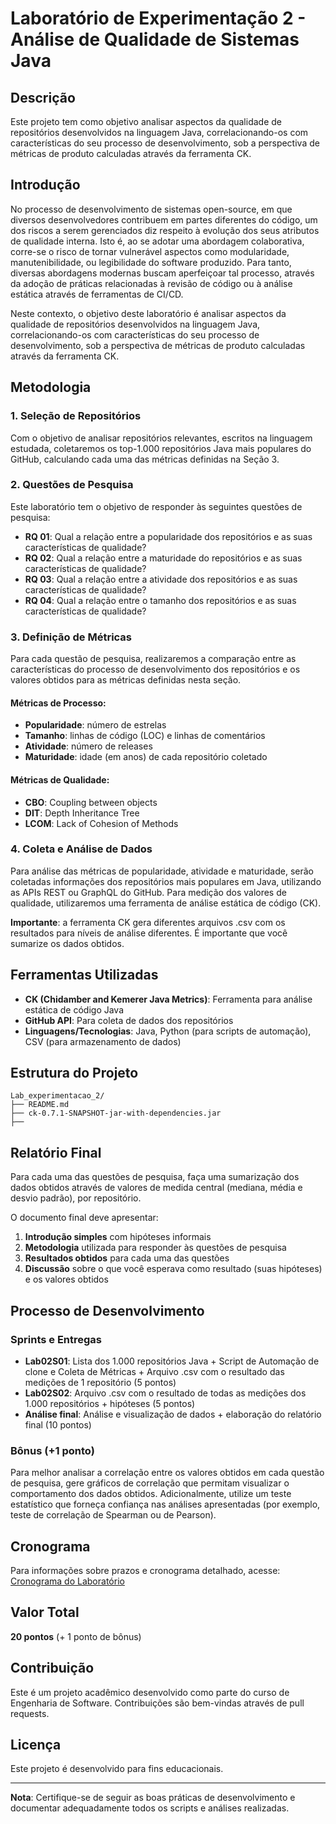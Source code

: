 # Laboratório de Experimentação 2 - Análise de Qualidade de Sistemas Java

## Descrição

Este projeto tem como objetivo analisar aspectos da qualidade de repositórios desenvolvidos na linguagem Java, correlacionando-os com características do seu processo de desenvolvimento, sob a perspectiva de métricas de produto calculadas através da ferramenta CK.

## Introdução

No processo de desenvolvimento de sistemas open-source, em que diversos desenvolvedores contribuem em partes diferentes do código, um dos riscos a serem gerenciados diz respeito à evolução dos seus atributos de qualidade interna. Isto é, ao se adotar uma abordagem colaborativa, corre-se o risco de tornar vulnerável aspectos como modularidade, manutenibilidade, ou legibilidade do software produzido. Para tanto, diversas abordagens modernas buscam aperfeiçoar tal processo, através da adoção de práticas relacionadas à revisão de código ou à análise estática através de ferramentas de CI/CD.

Neste contexto, o objetivo deste laboratório é analisar aspectos da qualidade de repositórios desenvolvidos na linguagem Java, correlacionando-os com características do seu processo de desenvolvimento, sob a perspectiva de métricas de produto calculadas através da ferramenta CK.

## Metodologia

### 1. Seleção de Repositórios

Com o objetivo de analisar repositórios relevantes, escritos na linguagem estudada, coletaremos os top-1.000 repositórios Java mais populares do GitHub, calculando cada uma das métricas definidas na Seção 3.

### 2. Questões de Pesquisa

Este laboratório tem o objetivo de responder às seguintes questões de pesquisa:

- **RQ 01**: Qual a relação entre a popularidade dos repositórios e as suas características de qualidade?
- **RQ 02**: Qual a relação entre a maturidade do repositórios e as suas características de qualidade?
- **RQ 03**: Qual a relação entre a atividade dos repositórios e as suas características de qualidade?
- **RQ 04**: Qual a relação entre o tamanho dos repositórios e as suas características de qualidade?

### 3. Definição de Métricas

Para cada questão de pesquisa, realizaremos a comparação entre as características do processo de desenvolvimento dos repositórios e os valores obtidos para as métricas definidas nesta seção.

#### Métricas de Processo:
- **Popularidade**: número de estrelas
- **Tamanho**: linhas de código (LOC) e linhas de comentários
- **Atividade**: número de releases
- **Maturidade**: idade (em anos) de cada repositório coletado

#### Métricas de Qualidade:
- **CBO**: Coupling between objects
- **DIT**: Depth Inheritance Tree
- **LCOM**: Lack of Cohesion of Methods

### 4. Coleta e Análise de Dados

Para análise das métricas de popularidade, atividade e maturidade, serão coletadas informações dos repositórios mais populares em Java, utilizando as APIs REST ou GraphQL do GitHub. Para medição dos valores de qualidade, utilizaremos uma ferramenta de análise estática de código (CK).

**Importante**: a ferramenta CK gera diferentes arquivos .csv com os resultados para níveis de análise diferentes. É importante que você sumarize os dados obtidos.

## Ferramentas Utilizadas

- **CK (Chidamber and Kemerer Java Metrics)**: Ferramenta para análise estática de código Java
- **GitHub API**: Para coleta de dados dos repositórios
- **Linguagens/Tecnologias**: Java, Python (para scripts de automação), CSV (para armazenamento de dados)

## Estrutura do Projeto

```
Lab_experimentacao_2/
├── README.md
├── ck-0.7.1-SNAPSHOT-jar-with-dependencies.jar
├── 
```

## Relatório Final

Para cada uma das questões de pesquisa, faça uma sumarização dos dados obtidos através de valores de medida central (mediana, média e desvio padrão), por repositório.

O documento final deve apresentar:
1. **Introdução simples** com hipóteses informais
2. **Metodologia** utilizada para responder às questões de pesquisa
3. **Resultados obtidos** para cada uma das questões
4. **Discussão** sobre o que você esperava como resultado (suas hipóteses) e os valores obtidos

## Processo de Desenvolvimento

### Sprints e Entregas

- **Lab02S01**: Lista dos 1.000 repositórios Java + Script de Automação de clone e Coleta de Métricas + Arquivo .csv com o resultado das medições de 1 repositório (5 pontos)
- **Lab02S02**: Arquivo .csv com o resultado de todas as medições dos 1.000 repositórios + hipóteses (5 pontos)
- **Análise final**: Análise e visualização de dados + elaboração do relatório final (10 pontos)

### Bônus (+1 ponto)

Para melhor analisar a correlação entre os valores obtidos em cada questão de pesquisa, gere gráficos de correlação que permitam visualizar o comportamento dos dados obtidos. Adicionalmente, utilize um teste estatístico que forneça confiança nas análises apresentadas (por exemplo, teste de correlação de Spearman ou de Pearson).

## Cronograma

Para informações sobre prazos e cronograma detalhado, acesse: [Cronograma do Laboratório](https://github.com/joaopauloaramuni/laboratorio-de-experimentacao-de-software/tree/main/CRONOGRAMA)

## Valor Total

**20 pontos** (+ 1 ponto de bônus)

## Contribuição

Este é um projeto acadêmico desenvolvido como parte do curso de Engenharia de Software. Contribuições são bem-vindas através de pull requests.

## Licença

Este projeto é desenvolvido para fins educacionais.

---

**Nota**: Certifique-se de seguir as boas práticas de desenvolvimento e documentar adequadamente todos os scripts e análises realizadas.
